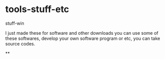 # tools-stuff-etc
stuff-win

I just made these for software and other downloads you can use some of these softwares,
develop your own software program or etc, you can take source codes.

**
